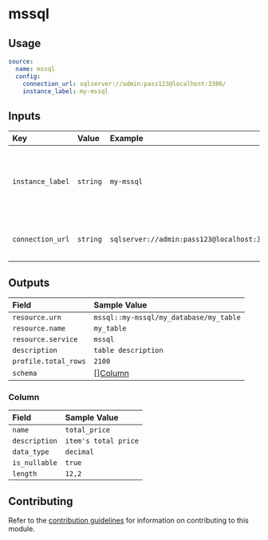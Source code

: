 # mssql

## Usage

```yaml
source:
  name: mssql
  config:
    connection_url: sqlserver://admin:pass123@localhost:3306/
    instance_label: my-mssql
```

## Inputs

| Key | Value | Example | Description |    |
| :-- | :---- | :------ | :---------- | :- |
| `instance_label` | `string` | `my-mssql` | Instance alias, the value will be used as part of the urn component | *required* |
| `connection_url` | `string` | `sqlserver://admin:pass123@localhost:3306/` | URL to access the mssql server | *required* |

## Outputs

| Field | Sample Value |
| :---- | :---- |
| `resource.urn` | `mssql::my-mssql/my_database/my_table` |
| `resource.name` | `my_table` |
| `resource.service` | `mssql` |
| `description` | `table description` |
| `profile.total_rows` | `2100` |
| `schema` | [][Column](#column) |

### Column

| Field | Sample Value |
| :---- | :---- |
| `name` | `total_price` |
| `description` | `item's total price` |
| `data_type` | `decimal` |
| `is_nullable` | `true` |
| `length` | `12,2` |

## Contributing

Refer to the [contribution guidelines](../../../docs/contribute/guide.md#adding-a-new-extractor) for information on contributing to this module.
